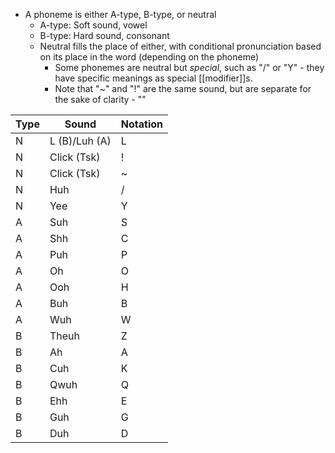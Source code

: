
- A phoneme is either A-type, B-type, or neutral
	- A-type: Soft sound, vowel
	- B-type: Hard sound, consonant
	- Neutral fills the place of either, with conditional pronunciation based on its place in the word (depending on the phoneme)
		- Some phonemes are neutral but *special*, such as "/" or "Y" - they have specific meanings as special [[modifier]]s.
		- Note that "~" and "!" are the same sound, but are separate for the sake of clarity - ""

| Type | Sound         | Notation |
| ---- | ------------- | -------- |
| N    | L (B)/Luh (A) | L        |
| N    | Click (Tsk)   | !        |
| N    | Click (Tsk)   | ~        |
| N    | Huh           | /        |
| N    | Yee           | Y        |
| A    | Suh           | S        |
| A    | Shh           | C        |
| A    | Puh           | P        |
| A    | Oh            | O        |
| A    | Ooh           | H        |
| A    | Buh           | B        |
| A    | Wuh           | W        |
| B    | Theuh         | Z        |
| B    | Ah            | A        |
| B    | Cuh           | K        |
| B    | Qwuh          | Q        |
| B    | Ehh           | E        |
| B    | Guh           | G        |
| B    | Duh           | D        |

